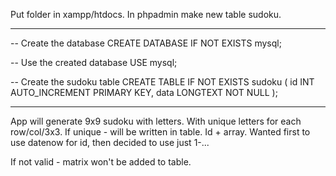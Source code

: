 Put folder in xampp/htdocs. 
In phpadmin make new table sudoku.

***
-- Create the database
CREATE DATABASE IF NOT EXISTS mysql;

-- Use the created database
USE mysql;

-- Create the sudoku table
CREATE TABLE IF NOT EXISTS sudoku (
    id INT AUTO_INCREMENT PRIMARY KEY,
    data LONGTEXT NOT NULL
);

***

App will generate 9x9 sudoku with letters. With unique letters for each row/col/3x3.
If unique - will be written in table. Id + array. 
Wanted first to use datenow for id, then decided to use just 1-...

If not valid - matrix won't be added to table.
